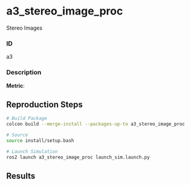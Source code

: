 # a3_stereo_image_proc

Stereo Images

### ID
a3

### Description


**Metric**: 

## Reproduction Steps

```bash
# Build Package
colcon build --merge-install --packages-up-to a3_stereo_image_proc

# Source
source install/setup.bash

# Launch Simulation
ros2 launch a3_stereo_image_proc launch_sim.launch.py
```

## Results


